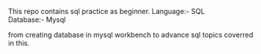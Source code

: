 This repo contains sql practice as beginner. 
Language:- SQL <br>
Database:- Mysql <br>

from creating database in mysql workbench to advance sql topics coverred in this. 